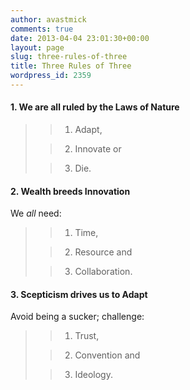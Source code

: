 ```yaml
---
author: avastmick
comments: true
date: 2013-04-04 23:01:30+00:00
layout: page
slug: three-rules-of-three
title: Three Rules of Three
wordpress_id: 2359
---
```


#### 1. We are all ruled by the Laws of Nature




<blockquote>

> 
> 
	
>   1. Adapt,
> 
	
>   2. Innovate or
> 
	
>   3. Die.
> 

</blockquote>




#### 2. Wealth breeds Innovation


We _all_ need:


<blockquote>

> 
> 
	
>   1. Time,
> 
	
>   2. Resource and
> 
	
>   3. Collaboration.
> 

</blockquote>




#### 3. Scepticism drives us to Adapt


Avoid being a sucker; challenge:


<blockquote>

> 
> 
	
>   1. Trust,
> 
	
>   2. Convention and
> 
	
>   3. Ideology.
> 

</blockquote>
